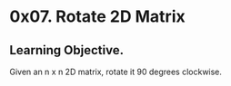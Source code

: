 # 0x07. Rotate 2D Matrix

## Learning Objective.

Given an n x n 2D matrix, rotate it 90 degrees clockwise.

